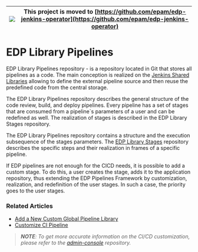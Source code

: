 |![](https://upload.wikimedia.org/wikipedia/commons/thumb/1/17/Warning.svg/156px-Warning.svg.png) | This project is moved to [https://github.com/epam/edp-jenkins-operator](https://github.com/epam/edp-jenkins-operator)
|---|---|

# EDP Library Pipelines

EDP Library Pipelines repository - is a repository located in Git that stores all pipelines as a code. The main 
conception is realized on the [Jenkins Shared Libraries](https://www.jenkins.io/doc/book/pipeline/shared-libraries/) allowing to 
define the external pipeline source and then reuse the predefined code from the central storage. 

The EDP Library Pipelines repository describes the general structure of the code review, build, and deploy pipelines.
Every pipeline has a set of stages that are consumed from a pipeline`s parameters of a user 
and can be redefined as well. The realization of stages is described in the EDP Library Stages repository.  
 
The EDP Library Pipelines repository contains a structure and the execution subsequence of the stages parameters. 
The [EDP Library Stages](https://github.com/epmd-edp/edp-library-stages#edp-library-stages) repository describes the specific steps and their realization in frames of a specific pipeline. 

If EDP pipelines are not enough for the CICD needs, it is possible to add a custom stage. To do this, a user 
creates the stage, adds it to the application repository, thus extending the EDP Pipelines Framework by customization, 
realization, and redefinition of the user stages. 
In such a case, the priority goes to the user stages.

### Related Articles

- [Add a New Custom Global Pipeline Library](https://github.com/epmd-edp/admin-console/blob/master/documentation/cicd_customization/add_new_custom_global_pipeline_lib.md#add-a-new-custom-global-pipeline-library)
- [Customize CI Pipeline](https://github.com/epmd-edp/admin-console/blob/master/documentation/cicd_customization/customize_ci_pipeline.md#customize-ci-pipeline)

>_**NOTE**: To get more accurate information on the CI/CD customization, please refer to the [admin-console](https://github.com/epmd-edp/admin-console/tree/master#edp-admin-console) repository._
